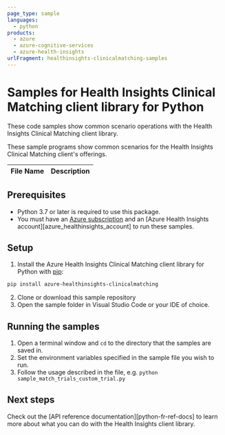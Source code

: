 ```yaml
---
page_type: sample
languages:
  - python
products:
  - azure
  - azure-cognitive-services
  - azure-health-insights
urlFragment: healthinsights-clinicalmatching-samples
---
```


# Samples for Health Insights Clinical Matching client library for Python

These code samples show common scenario operations with the Health Insights Clinical Matching client library.

These sample programs show common scenarios for the Health Insights Clinical Matching client's offerings.

|**File Name**|**Description**|
|----------------|-------------|
<!--
|[sample_match_trials_fhir.py][sample_match_trials_fhir] and [sample_match_trials_fhir_async.py][sample_match_trials_fhir_async]|Match trials fhir.|
|[sample_match_trials_structured_coded_elements.py][sample_match_trials_structured_coded_elements] and [sample_match_trials_structured_coded_elements_async.py][sample_match_trials_structured_coded_elements_async] |Match trials structured coded elements.|
-->

## Prerequisites
* Python 3.7 or later is required to use this package.
* You must have an [Azure subscription][azure_subscription] and an [Azure Health Insights account][azure_healthinsights_account] to run these samples.

## Setup

1. Install the Azure Health Insights Clinical Matching client library for Python with [pip][pip]:

```bash
pip install azure-healthinsights-clinicalmatching
```

2. Clone or download this sample repository
3. Open the sample folder in Visual Studio Code or your IDE of choice.

## Running the samples

1. Open a terminal window and `cd` to the directory that the samples are saved in.
2. Set the environment variables specified in the sample file you wish to run.
3. Follow the usage described in the file, e.g. `python sample_match_trials_custom_trial.py`

## Next steps

Check out the [API reference documentation][python-fr-ref-docs] to learn more about
what you can do with the Health Insights client library.

[pip]: https://pypi.org/project/pip/
[azure_subscription]: https://azure.microsoft.com/free/cognitive-services
<!---
[azure_healthinsights_account]: https://docs.microsoft.com/azure/cognitive-services/cognitive-services-apis-create-account?tabs=singleservice%2Cwindows
[sample_match_trials_fhir]: https://github.com/Azure/azure-sdk-for-python/blob/main/sdk/healthinsights/azure-healthinsights-clinicalmatching/samples/sample_match_trials_fhir.py
[sample_match_trials_fhir_async]: https://github.com/Azure/azure-sdk-for-python/blob/main/sdk/healthinsights/azure-healthinsights-clinicalmatching/samples/async_samples/sample_match_trials_fhir_async.py
[sample_match_trials_structured_coded_elements]: https://github.com/Azure/azure-sdk-for-python/blob/main/sdk/healthinsights/azure-healthinsights-clinicalmatching/samples/sample_match_trials_structured_coded_elements.py
[sample_match_trials_structured_coded_elements_async]: https://github.com/Azure/azure-sdk-for-python/blob/main/sdk/healthinsights/azure-healthinsights-clinicalmatching/samples/async_samples/sample_match_trials_structured_coded_elements_async.py

-->
